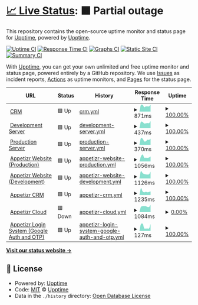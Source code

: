 # [📈 Live Status](https://status.crazi.solutions): <!--live status--> **🟧 Partial outage**

This repository contains the open-source uptime monitor and status page for [Upptime](https://upptime.js.org), powered by [Upptime](https://github.com/upptime/upptime).

[![Uptime CI](https://github.com/ArtemZhigarev/uptime/workflows/Uptime%20CI/badge.svg)](https://github.com/ArtemZhigarev/uptime/actions?query=workflow%3A%22Uptime+CI%22)
[![Response Time CI](https://github.com/ArtemZhigarev/uptime/workflows/Response%20Time%20CI/badge.svg)](https://github.com/ArtemZhigarev/uptime/actions?query=workflow%3A%22Response+Time+CI%22)
[![Graphs CI](https://github.com/ArtemZhigarev/uptime/workflows/Graphs%20CI/badge.svg)](https://github.com/ArtemZhigarev/uptime/actions?query=workflow%3A%22Graphs+CI%22)
[![Static Site CI](https://github.com/ArtemZhigarev/uptime/workflows/Static%20Site%20CI/badge.svg)](https://github.com/ArtemZhigarev/uptime/actions?query=workflow%3A%22Static+Site+CI%22)
[![Summary CI](https://github.com/ArtemZhigarev/uptime/workflows/Summary%20CI/badge.svg)](https://github.com/ArtemZhigarev/uptime/actions?query=workflow%3A%22Summary+CI%22)

With [Upptime](https://upptime.js.org), you can get your own unlimited and free uptime monitor and status page, powered entirely by a GitHub repository. We use [Issues](https://github.com/upptime/upptime/issues) as incident reports, [Actions](https://github.com/ArtemZhigarev/uptime/actions) as uptime monitors, and [Pages](https://status.crazi.solutions) for the status page.

<!--start: status pages-->
<!-- This summary is generated by Upptime (https://github.com/upptime/upptime) -->
<!-- Do not edit this manually, your changes will be overwritten -->
<!-- prettier-ignore -->
| URL | Status | History | Response Time | Uptime |
| --- | ------ | ------- | ------------- | ------ |
| <img alt="" src="https://favicons.githubusercontent.com/crm.crazisolutions.dev" height="13"> [CRM](https://crm.crazisolutions.dev) | 🟩 Up | [crm.yml](https://github.com/ArtemZhigarev/uptime/commits/HEAD/history/crm.yml) | <details><summary><img alt="Response time graph" src="./graphs/crm/response-time-week.png" height="20"> 871ms</summary><br><a href="https://status.crazi.solutions/history/crm"><img alt="Response time 968" src="https://img.shields.io/endpoint?url=https%3A%2F%2Fraw.githubusercontent.com%2FArtemZhigarev%2Fuptime%2FHEAD%2Fapi%2Fcrm%2Fresponse-time.json"></a><br><a href="https://status.crazi.solutions/history/crm"><img alt="24-hour response time 770" src="https://img.shields.io/endpoint?url=https%3A%2F%2Fraw.githubusercontent.com%2FArtemZhigarev%2Fuptime%2FHEAD%2Fapi%2Fcrm%2Fresponse-time-day.json"></a><br><a href="https://status.crazi.solutions/history/crm"><img alt="7-day response time 871" src="https://img.shields.io/endpoint?url=https%3A%2F%2Fraw.githubusercontent.com%2FArtemZhigarev%2Fuptime%2FHEAD%2Fapi%2Fcrm%2Fresponse-time-week.json"></a><br><a href="https://status.crazi.solutions/history/crm"><img alt="30-day response time 1263" src="https://img.shields.io/endpoint?url=https%3A%2F%2Fraw.githubusercontent.com%2FArtemZhigarev%2Fuptime%2FHEAD%2Fapi%2Fcrm%2Fresponse-time-month.json"></a><br><a href="https://status.crazi.solutions/history/crm"><img alt="1-year response time 968" src="https://img.shields.io/endpoint?url=https%3A%2F%2Fraw.githubusercontent.com%2FArtemZhigarev%2Fuptime%2FHEAD%2Fapi%2Fcrm%2Fresponse-time-year.json"></a></details> | <details><summary><a href="https://status.crazi.solutions/history/crm">100.00%</a></summary><a href="https://status.crazi.solutions/history/crm"><img alt="All-time uptime 99.75%" src="https://img.shields.io/endpoint?url=https%3A%2F%2Fraw.githubusercontent.com%2FArtemZhigarev%2Fuptime%2FHEAD%2Fapi%2Fcrm%2Fuptime.json"></a><br><a href="https://status.crazi.solutions/history/crm"><img alt="24-hour uptime 100.00%" src="https://img.shields.io/endpoint?url=https%3A%2F%2Fraw.githubusercontent.com%2FArtemZhigarev%2Fuptime%2FHEAD%2Fapi%2Fcrm%2Fuptime-day.json"></a><br><a href="https://status.crazi.solutions/history/crm"><img alt="7-day uptime 100.00%" src="https://img.shields.io/endpoint?url=https%3A%2F%2Fraw.githubusercontent.com%2FArtemZhigarev%2Fuptime%2FHEAD%2Fapi%2Fcrm%2Fuptime-week.json"></a><br><a href="https://status.crazi.solutions/history/crm"><img alt="30-day uptime 100.00%" src="https://img.shields.io/endpoint?url=https%3A%2F%2Fraw.githubusercontent.com%2FArtemZhigarev%2Fuptime%2FHEAD%2Fapi%2Fcrm%2Fuptime-month.json"></a><br><a href="https://status.crazi.solutions/history/crm"><img alt="1-year uptime 99.75%" src="https://img.shields.io/endpoint?url=https%3A%2F%2Fraw.githubusercontent.com%2FArtemZhigarev%2Fuptime%2FHEAD%2Fapi%2Fcrm%2Fuptime-year.json"></a></details>
| <img alt="" src="https://favicons.githubusercontent.com/crazisolutions.dev" height="13"> [Development Server](https://crazisolutions.dev) | 🟩 Up | [development-server.yml](https://github.com/ArtemZhigarev/uptime/commits/HEAD/history/development-server.yml) | <details><summary><img alt="Response time graph" src="./graphs/development-server/response-time-week.png" height="20"> 437ms</summary><br><a href="https://status.crazi.solutions/history/development-server"><img alt="Response time 442" src="https://img.shields.io/endpoint?url=https%3A%2F%2Fraw.githubusercontent.com%2FArtemZhigarev%2Fuptime%2FHEAD%2Fapi%2Fdevelopment-server%2Fresponse-time.json"></a><br><a href="https://status.crazi.solutions/history/development-server"><img alt="24-hour response time 431" src="https://img.shields.io/endpoint?url=https%3A%2F%2Fraw.githubusercontent.com%2FArtemZhigarev%2Fuptime%2FHEAD%2Fapi%2Fdevelopment-server%2Fresponse-time-day.json"></a><br><a href="https://status.crazi.solutions/history/development-server"><img alt="7-day response time 437" src="https://img.shields.io/endpoint?url=https%3A%2F%2Fraw.githubusercontent.com%2FArtemZhigarev%2Fuptime%2FHEAD%2Fapi%2Fdevelopment-server%2Fresponse-time-week.json"></a><br><a href="https://status.crazi.solutions/history/development-server"><img alt="30-day response time 483" src="https://img.shields.io/endpoint?url=https%3A%2F%2Fraw.githubusercontent.com%2FArtemZhigarev%2Fuptime%2FHEAD%2Fapi%2Fdevelopment-server%2Fresponse-time-month.json"></a><br><a href="https://status.crazi.solutions/history/development-server"><img alt="1-year response time 442" src="https://img.shields.io/endpoint?url=https%3A%2F%2Fraw.githubusercontent.com%2FArtemZhigarev%2Fuptime%2FHEAD%2Fapi%2Fdevelopment-server%2Fresponse-time-year.json"></a></details> | <details><summary><a href="https://status.crazi.solutions/history/development-server">100.00%</a></summary><a href="https://status.crazi.solutions/history/development-server"><img alt="All-time uptime 99.97%" src="https://img.shields.io/endpoint?url=https%3A%2F%2Fraw.githubusercontent.com%2FArtemZhigarev%2Fuptime%2FHEAD%2Fapi%2Fdevelopment-server%2Fuptime.json"></a><br><a href="https://status.crazi.solutions/history/development-server"><img alt="24-hour uptime 100.00%" src="https://img.shields.io/endpoint?url=https%3A%2F%2Fraw.githubusercontent.com%2FArtemZhigarev%2Fuptime%2FHEAD%2Fapi%2Fdevelopment-server%2Fuptime-day.json"></a><br><a href="https://status.crazi.solutions/history/development-server"><img alt="7-day uptime 100.00%" src="https://img.shields.io/endpoint?url=https%3A%2F%2Fraw.githubusercontent.com%2FArtemZhigarev%2Fuptime%2FHEAD%2Fapi%2Fdevelopment-server%2Fuptime-week.json"></a><br><a href="https://status.crazi.solutions/history/development-server"><img alt="30-day uptime 100.00%" src="https://img.shields.io/endpoint?url=https%3A%2F%2Fraw.githubusercontent.com%2FArtemZhigarev%2Fuptime%2FHEAD%2Fapi%2Fdevelopment-server%2Fuptime-month.json"></a><br><a href="https://status.crazi.solutions/history/development-server"><img alt="1-year uptime 99.97%" src="https://img.shields.io/endpoint?url=https%3A%2F%2Fraw.githubusercontent.com%2FArtemZhigarev%2Fuptime%2FHEAD%2Fapi%2Fdevelopment-server%2Fuptime-year.json"></a></details>
| <img alt="" src="https://favicons.githubusercontent.com/crazisolutions.live" height="13"> [Production Server](https://crazisolutions.live) | 🟩 Up | [production-server.yml](https://github.com/ArtemZhigarev/uptime/commits/HEAD/history/production-server.yml) | <details><summary><img alt="Response time graph" src="./graphs/production-server/response-time-week.png" height="20"> 370ms</summary><br><a href="https://status.crazi.solutions/history/production-server"><img alt="Response time 423" src="https://img.shields.io/endpoint?url=https%3A%2F%2Fraw.githubusercontent.com%2FArtemZhigarev%2Fuptime%2FHEAD%2Fapi%2Fproduction-server%2Fresponse-time.json"></a><br><a href="https://status.crazi.solutions/history/production-server"><img alt="24-hour response time 276" src="https://img.shields.io/endpoint?url=https%3A%2F%2Fraw.githubusercontent.com%2FArtemZhigarev%2Fuptime%2FHEAD%2Fapi%2Fproduction-server%2Fresponse-time-day.json"></a><br><a href="https://status.crazi.solutions/history/production-server"><img alt="7-day response time 370" src="https://img.shields.io/endpoint?url=https%3A%2F%2Fraw.githubusercontent.com%2FArtemZhigarev%2Fuptime%2FHEAD%2Fapi%2Fproduction-server%2Fresponse-time-week.json"></a><br><a href="https://status.crazi.solutions/history/production-server"><img alt="30-day response time 491" src="https://img.shields.io/endpoint?url=https%3A%2F%2Fraw.githubusercontent.com%2FArtemZhigarev%2Fuptime%2FHEAD%2Fapi%2Fproduction-server%2Fresponse-time-month.json"></a><br><a href="https://status.crazi.solutions/history/production-server"><img alt="1-year response time 423" src="https://img.shields.io/endpoint?url=https%3A%2F%2Fraw.githubusercontent.com%2FArtemZhigarev%2Fuptime%2FHEAD%2Fapi%2Fproduction-server%2Fresponse-time-year.json"></a></details> | <details><summary><a href="https://status.crazi.solutions/history/production-server">100.00%</a></summary><a href="https://status.crazi.solutions/history/production-server"><img alt="All-time uptime 100.00%" src="https://img.shields.io/endpoint?url=https%3A%2F%2Fraw.githubusercontent.com%2FArtemZhigarev%2Fuptime%2FHEAD%2Fapi%2Fproduction-server%2Fuptime.json"></a><br><a href="https://status.crazi.solutions/history/production-server"><img alt="24-hour uptime 100.00%" src="https://img.shields.io/endpoint?url=https%3A%2F%2Fraw.githubusercontent.com%2FArtemZhigarev%2Fuptime%2FHEAD%2Fapi%2Fproduction-server%2Fuptime-day.json"></a><br><a href="https://status.crazi.solutions/history/production-server"><img alt="7-day uptime 100.00%" src="https://img.shields.io/endpoint?url=https%3A%2F%2Fraw.githubusercontent.com%2FArtemZhigarev%2Fuptime%2FHEAD%2Fapi%2Fproduction-server%2Fuptime-week.json"></a><br><a href="https://status.crazi.solutions/history/production-server"><img alt="30-day uptime 100.00%" src="https://img.shields.io/endpoint?url=https%3A%2F%2Fraw.githubusercontent.com%2FArtemZhigarev%2Fuptime%2FHEAD%2Fapi%2Fproduction-server%2Fuptime-month.json"></a><br><a href="https://status.crazi.solutions/history/production-server"><img alt="1-year uptime 100.00%" src="https://img.shields.io/endpoint?url=https%3A%2F%2Fraw.githubusercontent.com%2FArtemZhigarev%2Fuptime%2FHEAD%2Fapi%2Fproduction-server%2Fuptime-year.json"></a></details>
| <img alt="" src="https://favicons.githubusercontent.com/appetizr.fr" height="13"> [Appetizr Website (Production)](https://appetizr.fr) | 🟩 Up | [appetizr-website-production.yml](https://github.com/ArtemZhigarev/uptime/commits/HEAD/history/appetizr-website-production.yml) | <details><summary><img alt="Response time graph" src="./graphs/appetizr-website-production/response-time-week.png" height="20"> 1056ms</summary><br><a href="https://status.crazi.solutions/history/appetizr-website-production"><img alt="Response time 1159" src="https://img.shields.io/endpoint?url=https%3A%2F%2Fraw.githubusercontent.com%2FArtemZhigarev%2Fuptime%2FHEAD%2Fapi%2Fappetizr-website-production%2Fresponse-time.json"></a><br><a href="https://status.crazi.solutions/history/appetizr-website-production"><img alt="24-hour response time 1001" src="https://img.shields.io/endpoint?url=https%3A%2F%2Fraw.githubusercontent.com%2FArtemZhigarev%2Fuptime%2FHEAD%2Fapi%2Fappetizr-website-production%2Fresponse-time-day.json"></a><br><a href="https://status.crazi.solutions/history/appetizr-website-production"><img alt="7-day response time 1056" src="https://img.shields.io/endpoint?url=https%3A%2F%2Fraw.githubusercontent.com%2FArtemZhigarev%2Fuptime%2FHEAD%2Fapi%2Fappetizr-website-production%2Fresponse-time-week.json"></a><br><a href="https://status.crazi.solutions/history/appetizr-website-production"><img alt="30-day response time 1153" src="https://img.shields.io/endpoint?url=https%3A%2F%2Fraw.githubusercontent.com%2FArtemZhigarev%2Fuptime%2FHEAD%2Fapi%2Fappetizr-website-production%2Fresponse-time-month.json"></a><br><a href="https://status.crazi.solutions/history/appetizr-website-production"><img alt="1-year response time 1159" src="https://img.shields.io/endpoint?url=https%3A%2F%2Fraw.githubusercontent.com%2FArtemZhigarev%2Fuptime%2FHEAD%2Fapi%2Fappetizr-website-production%2Fresponse-time-year.json"></a></details> | <details><summary><a href="https://status.crazi.solutions/history/appetizr-website-production">100.00%</a></summary><a href="https://status.crazi.solutions/history/appetizr-website-production"><img alt="All-time uptime 98.68%" src="https://img.shields.io/endpoint?url=https%3A%2F%2Fraw.githubusercontent.com%2FArtemZhigarev%2Fuptime%2FHEAD%2Fapi%2Fappetizr-website-production%2Fuptime.json"></a><br><a href="https://status.crazi.solutions/history/appetizr-website-production"><img alt="24-hour uptime 100.00%" src="https://img.shields.io/endpoint?url=https%3A%2F%2Fraw.githubusercontent.com%2FArtemZhigarev%2Fuptime%2FHEAD%2Fapi%2Fappetizr-website-production%2Fuptime-day.json"></a><br><a href="https://status.crazi.solutions/history/appetizr-website-production"><img alt="7-day uptime 100.00%" src="https://img.shields.io/endpoint?url=https%3A%2F%2Fraw.githubusercontent.com%2FArtemZhigarev%2Fuptime%2FHEAD%2Fapi%2Fappetizr-website-production%2Fuptime-week.json"></a><br><a href="https://status.crazi.solutions/history/appetizr-website-production"><img alt="30-day uptime 100.00%" src="https://img.shields.io/endpoint?url=https%3A%2F%2Fraw.githubusercontent.com%2FArtemZhigarev%2Fuptime%2FHEAD%2Fapi%2Fappetizr-website-production%2Fuptime-month.json"></a><br><a href="https://status.crazi.solutions/history/appetizr-website-production"><img alt="1-year uptime 98.68%" src="https://img.shields.io/endpoint?url=https%3A%2F%2Fraw.githubusercontent.com%2FArtemZhigarev%2Fuptime%2FHEAD%2Fapi%2Fappetizr-website-production%2Fuptime-year.json"></a></details>
| <img alt="" src="https://favicons.githubusercontent.com/dev.appetizr.fr" height="13"> [Appetizr Website (Development)](https://dev.appetizr.fr) | 🟩 Up | [appetizr-website-development.yml](https://github.com/ArtemZhigarev/uptime/commits/HEAD/history/appetizr-website-development.yml) | <details><summary><img alt="Response time graph" src="./graphs/appetizr-website-development/response-time-week.png" height="20"> 1126ms</summary><br><a href="https://status.crazi.solutions/history/appetizr-website-development"><img alt="Response time 1070" src="https://img.shields.io/endpoint?url=https%3A%2F%2Fraw.githubusercontent.com%2FArtemZhigarev%2Fuptime%2FHEAD%2Fapi%2Fappetizr-website-development%2Fresponse-time.json"></a><br><a href="https://status.crazi.solutions/history/appetizr-website-development"><img alt="24-hour response time 1040" src="https://img.shields.io/endpoint?url=https%3A%2F%2Fraw.githubusercontent.com%2FArtemZhigarev%2Fuptime%2FHEAD%2Fapi%2Fappetizr-website-development%2Fresponse-time-day.json"></a><br><a href="https://status.crazi.solutions/history/appetizr-website-development"><img alt="7-day response time 1126" src="https://img.shields.io/endpoint?url=https%3A%2F%2Fraw.githubusercontent.com%2FArtemZhigarev%2Fuptime%2FHEAD%2Fapi%2Fappetizr-website-development%2Fresponse-time-week.json"></a><br><a href="https://status.crazi.solutions/history/appetizr-website-development"><img alt="30-day response time 1175" src="https://img.shields.io/endpoint?url=https%3A%2F%2Fraw.githubusercontent.com%2FArtemZhigarev%2Fuptime%2FHEAD%2Fapi%2Fappetizr-website-development%2Fresponse-time-month.json"></a><br><a href="https://status.crazi.solutions/history/appetizr-website-development"><img alt="1-year response time 1070" src="https://img.shields.io/endpoint?url=https%3A%2F%2Fraw.githubusercontent.com%2FArtemZhigarev%2Fuptime%2FHEAD%2Fapi%2Fappetizr-website-development%2Fresponse-time-year.json"></a></details> | <details><summary><a href="https://status.crazi.solutions/history/appetizr-website-development">100.00%</a></summary><a href="https://status.crazi.solutions/history/appetizr-website-development"><img alt="All-time uptime 99.17%" src="https://img.shields.io/endpoint?url=https%3A%2F%2Fraw.githubusercontent.com%2FArtemZhigarev%2Fuptime%2FHEAD%2Fapi%2Fappetizr-website-development%2Fuptime.json"></a><br><a href="https://status.crazi.solutions/history/appetizr-website-development"><img alt="24-hour uptime 100.00%" src="https://img.shields.io/endpoint?url=https%3A%2F%2Fraw.githubusercontent.com%2FArtemZhigarev%2Fuptime%2FHEAD%2Fapi%2Fappetizr-website-development%2Fuptime-day.json"></a><br><a href="https://status.crazi.solutions/history/appetizr-website-development"><img alt="7-day uptime 100.00%" src="https://img.shields.io/endpoint?url=https%3A%2F%2Fraw.githubusercontent.com%2FArtemZhigarev%2Fuptime%2FHEAD%2Fapi%2Fappetizr-website-development%2Fuptime-week.json"></a><br><a href="https://status.crazi.solutions/history/appetizr-website-development"><img alt="30-day uptime 99.96%" src="https://img.shields.io/endpoint?url=https%3A%2F%2Fraw.githubusercontent.com%2FArtemZhigarev%2Fuptime%2FHEAD%2Fapi%2Fappetizr-website-development%2Fuptime-month.json"></a><br><a href="https://status.crazi.solutions/history/appetizr-website-development"><img alt="1-year uptime 99.17%" src="https://img.shields.io/endpoint?url=https%3A%2F%2Fraw.githubusercontent.com%2FArtemZhigarev%2Fuptime%2FHEAD%2Fapi%2Fappetizr-website-development%2Fuptime-year.json"></a></details>
| <img alt="" src="https://favicons.githubusercontent.com/crm.appetizr.fr" height="13"> [Appetizr CRM](https://crm.appetizr.fr) | 🟩 Up | [appetizr-crm.yml](https://github.com/ArtemZhigarev/uptime/commits/HEAD/history/appetizr-crm.yml) | <details><summary><img alt="Response time graph" src="./graphs/appetizr-crm/response-time-week.png" height="20"> 1235ms</summary><br><a href="https://status.crazi.solutions/history/appetizr-crm"><img alt="Response time 641" src="https://img.shields.io/endpoint?url=https%3A%2F%2Fraw.githubusercontent.com%2FArtemZhigarev%2Fuptime%2FHEAD%2Fapi%2Fappetizr-crm%2Fresponse-time.json"></a><br><a href="https://status.crazi.solutions/history/appetizr-crm"><img alt="24-hour response time 1124" src="https://img.shields.io/endpoint?url=https%3A%2F%2Fraw.githubusercontent.com%2FArtemZhigarev%2Fuptime%2FHEAD%2Fapi%2Fappetizr-crm%2Fresponse-time-day.json"></a><br><a href="https://status.crazi.solutions/history/appetizr-crm"><img alt="7-day response time 1235" src="https://img.shields.io/endpoint?url=https%3A%2F%2Fraw.githubusercontent.com%2FArtemZhigarev%2Fuptime%2FHEAD%2Fapi%2Fappetizr-crm%2Fresponse-time-week.json"></a><br><a href="https://status.crazi.solutions/history/appetizr-crm"><img alt="30-day response time 889" src="https://img.shields.io/endpoint?url=https%3A%2F%2Fraw.githubusercontent.com%2FArtemZhigarev%2Fuptime%2FHEAD%2Fapi%2Fappetizr-crm%2Fresponse-time-month.json"></a><br><a href="https://status.crazi.solutions/history/appetizr-crm"><img alt="1-year response time 641" src="https://img.shields.io/endpoint?url=https%3A%2F%2Fraw.githubusercontent.com%2FArtemZhigarev%2Fuptime%2FHEAD%2Fapi%2Fappetizr-crm%2Fresponse-time-year.json"></a></details> | <details><summary><a href="https://status.crazi.solutions/history/appetizr-crm">100.00%</a></summary><a href="https://status.crazi.solutions/history/appetizr-crm"><img alt="All-time uptime 94.69%" src="https://img.shields.io/endpoint?url=https%3A%2F%2Fraw.githubusercontent.com%2FArtemZhigarev%2Fuptime%2FHEAD%2Fapi%2Fappetizr-crm%2Fuptime.json"></a><br><a href="https://status.crazi.solutions/history/appetizr-crm"><img alt="24-hour uptime 100.00%" src="https://img.shields.io/endpoint?url=https%3A%2F%2Fraw.githubusercontent.com%2FArtemZhigarev%2Fuptime%2FHEAD%2Fapi%2Fappetizr-crm%2Fuptime-day.json"></a><br><a href="https://status.crazi.solutions/history/appetizr-crm"><img alt="7-day uptime 100.00%" src="https://img.shields.io/endpoint?url=https%3A%2F%2Fraw.githubusercontent.com%2FArtemZhigarev%2Fuptime%2FHEAD%2Fapi%2Fappetizr-crm%2Fuptime-week.json"></a><br><a href="https://status.crazi.solutions/history/appetizr-crm"><img alt="30-day uptime 50.77%" src="https://img.shields.io/endpoint?url=https%3A%2F%2Fraw.githubusercontent.com%2FArtemZhigarev%2Fuptime%2FHEAD%2Fapi%2Fappetizr-crm%2Fuptime-month.json"></a><br><a href="https://status.crazi.solutions/history/appetizr-crm"><img alt="1-year uptime 94.69%" src="https://img.shields.io/endpoint?url=https%3A%2F%2Fraw.githubusercontent.com%2FArtemZhigarev%2Fuptime%2FHEAD%2Fapi%2Fappetizr-crm%2Fuptime-year.json"></a></details>
| <img alt="" src="https://favicons.githubusercontent.com/cloud.appetizr.fr" height="13"> [Appetizr Cloud](https://cloud.appetizr.fr) | 🟥 Down | [appetizr-cloud.yml](https://github.com/ArtemZhigarev/uptime/commits/HEAD/history/appetizr-cloud.yml) | <details><summary><img alt="Response time graph" src="./graphs/appetizr-cloud/response-time-week.png" height="20"> 1084ms</summary><br><a href="https://status.crazi.solutions/history/appetizr-cloud"><img alt="Response time 1308" src="https://img.shields.io/endpoint?url=https%3A%2F%2Fraw.githubusercontent.com%2FArtemZhigarev%2Fuptime%2FHEAD%2Fapi%2Fappetizr-cloud%2Fresponse-time.json"></a><br><a href="https://status.crazi.solutions/history/appetizr-cloud"><img alt="24-hour response time 1071" src="https://img.shields.io/endpoint?url=https%3A%2F%2Fraw.githubusercontent.com%2FArtemZhigarev%2Fuptime%2FHEAD%2Fapi%2Fappetizr-cloud%2Fresponse-time-day.json"></a><br><a href="https://status.crazi.solutions/history/appetizr-cloud"><img alt="7-day response time 1084" src="https://img.shields.io/endpoint?url=https%3A%2F%2Fraw.githubusercontent.com%2FArtemZhigarev%2Fuptime%2FHEAD%2Fapi%2Fappetizr-cloud%2Fresponse-time-week.json"></a><br><a href="https://status.crazi.solutions/history/appetizr-cloud"><img alt="30-day response time 1138" src="https://img.shields.io/endpoint?url=https%3A%2F%2Fraw.githubusercontent.com%2FArtemZhigarev%2Fuptime%2FHEAD%2Fapi%2Fappetizr-cloud%2Fresponse-time-month.json"></a><br><a href="https://status.crazi.solutions/history/appetizr-cloud"><img alt="1-year response time 1308" src="https://img.shields.io/endpoint?url=https%3A%2F%2Fraw.githubusercontent.com%2FArtemZhigarev%2Fuptime%2FHEAD%2Fapi%2Fappetizr-cloud%2Fresponse-time-year.json"></a></details> | <details><summary><a href="https://status.crazi.solutions/history/appetizr-cloud">0.00%</a></summary><a href="https://status.crazi.solutions/history/appetizr-cloud"><img alt="All-time uptime 47.85%" src="https://img.shields.io/endpoint?url=https%3A%2F%2Fraw.githubusercontent.com%2FArtemZhigarev%2Fuptime%2FHEAD%2Fapi%2Fappetizr-cloud%2Fuptime.json"></a><br><a href="https://status.crazi.solutions/history/appetizr-cloud"><img alt="24-hour uptime 0.00%" src="https://img.shields.io/endpoint?url=https%3A%2F%2Fraw.githubusercontent.com%2FArtemZhigarev%2Fuptime%2FHEAD%2Fapi%2Fappetizr-cloud%2Fuptime-day.json"></a><br><a href="https://status.crazi.solutions/history/appetizr-cloud"><img alt="7-day uptime 0.00%" src="https://img.shields.io/endpoint?url=https%3A%2F%2Fraw.githubusercontent.com%2FArtemZhigarev%2Fuptime%2FHEAD%2Fapi%2Fappetizr-cloud%2Fuptime-week.json"></a><br><a href="https://status.crazi.solutions/history/appetizr-cloud"><img alt="30-day uptime 0.00%" src="https://img.shields.io/endpoint?url=https%3A%2F%2Fraw.githubusercontent.com%2FArtemZhigarev%2Fuptime%2FHEAD%2Fapi%2Fappetizr-cloud%2Fuptime-month.json"></a><br><a href="https://status.crazi.solutions/history/appetizr-cloud"><img alt="1-year uptime 47.85%" src="https://img.shields.io/endpoint?url=https%3A%2F%2Fraw.githubusercontent.com%2FArtemZhigarev%2Fuptime%2FHEAD%2Fapi%2Fappetizr-cloud%2Fuptime-year.json"></a></details>
| <img alt="" src="https://favicons.githubusercontent.com/google.com" height="13"> [Appetizr Login System (Google Auth and OTP)](https://google.com) | 🟩 Up | [appetizr-login-system-google-auth-and-otp.yml](https://github.com/ArtemZhigarev/uptime/commits/HEAD/history/appetizr-login-system-google-auth-and-otp.yml) | <details><summary><img alt="Response time graph" src="./graphs/appetizr-login-system-google-auth-and-otp/response-time-week.png" height="20"> 127ms</summary><br><a href="https://status.crazi.solutions/history/appetizr-login-system-google-auth-and-otp"><img alt="Response time 206" src="https://img.shields.io/endpoint?url=https%3A%2F%2Fraw.githubusercontent.com%2FArtemZhigarev%2Fuptime%2FHEAD%2Fapi%2Fappetizr-login-system-google-auth-and-otp%2Fresponse-time.json"></a><br><a href="https://status.crazi.solutions/history/appetizr-login-system-google-auth-and-otp"><img alt="24-hour response time 112" src="https://img.shields.io/endpoint?url=https%3A%2F%2Fraw.githubusercontent.com%2FArtemZhigarev%2Fuptime%2FHEAD%2Fapi%2Fappetizr-login-system-google-auth-and-otp%2Fresponse-time-day.json"></a><br><a href="https://status.crazi.solutions/history/appetizr-login-system-google-auth-and-otp"><img alt="7-day response time 127" src="https://img.shields.io/endpoint?url=https%3A%2F%2Fraw.githubusercontent.com%2FArtemZhigarev%2Fuptime%2FHEAD%2Fapi%2Fappetizr-login-system-google-auth-and-otp%2Fresponse-time-week.json"></a><br><a href="https://status.crazi.solutions/history/appetizr-login-system-google-auth-and-otp"><img alt="30-day response time 185" src="https://img.shields.io/endpoint?url=https%3A%2F%2Fraw.githubusercontent.com%2FArtemZhigarev%2Fuptime%2FHEAD%2Fapi%2Fappetizr-login-system-google-auth-and-otp%2Fresponse-time-month.json"></a><br><a href="https://status.crazi.solutions/history/appetizr-login-system-google-auth-and-otp"><img alt="1-year response time 206" src="https://img.shields.io/endpoint?url=https%3A%2F%2Fraw.githubusercontent.com%2FArtemZhigarev%2Fuptime%2FHEAD%2Fapi%2Fappetizr-login-system-google-auth-and-otp%2Fresponse-time-year.json"></a></details> | <details><summary><a href="https://status.crazi.solutions/history/appetizr-login-system-google-auth-and-otp">100.00%</a></summary><a href="https://status.crazi.solutions/history/appetizr-login-system-google-auth-and-otp"><img alt="All-time uptime 100.00%" src="https://img.shields.io/endpoint?url=https%3A%2F%2Fraw.githubusercontent.com%2FArtemZhigarev%2Fuptime%2FHEAD%2Fapi%2Fappetizr-login-system-google-auth-and-otp%2Fuptime.json"></a><br><a href="https://status.crazi.solutions/history/appetizr-login-system-google-auth-and-otp"><img alt="24-hour uptime 100.00%" src="https://img.shields.io/endpoint?url=https%3A%2F%2Fraw.githubusercontent.com%2FArtemZhigarev%2Fuptime%2FHEAD%2Fapi%2Fappetizr-login-system-google-auth-and-otp%2Fuptime-day.json"></a><br><a href="https://status.crazi.solutions/history/appetizr-login-system-google-auth-and-otp"><img alt="7-day uptime 100.00%" src="https://img.shields.io/endpoint?url=https%3A%2F%2Fraw.githubusercontent.com%2FArtemZhigarev%2Fuptime%2FHEAD%2Fapi%2Fappetizr-login-system-google-auth-and-otp%2Fuptime-week.json"></a><br><a href="https://status.crazi.solutions/history/appetizr-login-system-google-auth-and-otp"><img alt="30-day uptime 100.00%" src="https://img.shields.io/endpoint?url=https%3A%2F%2Fraw.githubusercontent.com%2FArtemZhigarev%2Fuptime%2FHEAD%2Fapi%2Fappetizr-login-system-google-auth-and-otp%2Fuptime-month.json"></a><br><a href="https://status.crazi.solutions/history/appetizr-login-system-google-auth-and-otp"><img alt="1-year uptime 100.00%" src="https://img.shields.io/endpoint?url=https%3A%2F%2Fraw.githubusercontent.com%2FArtemZhigarev%2Fuptime%2FHEAD%2Fapi%2Fappetizr-login-system-google-auth-and-otp%2Fuptime-year.json"></a></details>

<!--end: status pages-->

[**Visit our status website →**](https://status.crazi.solutions)

## 📄 License

- Powered by: [Upptime](https://github.com/upptime/upptime)
- Code: [MIT](./LICENSE) © [Upptime](https://upptime.js.org)
- Data in the `./history` directory: [Open Database License](https://opendatacommons.org/licenses/odbl/1-0/)
